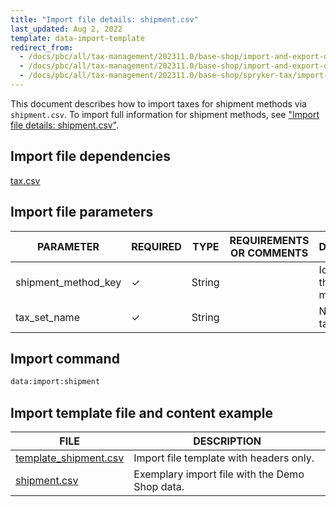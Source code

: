 ```yaml
---
title: "Import file details: shipment.csv"
last_updated: Aug 2, 2022
template: data-import-template
redirect_from:
  - /docs/pbc/all/tax-management/202311.0/base-shop/import-and-export-data/import-file-details-shipment.csv.html
  - /docs/pbc/all/tax-management/202311.0/base-shop/import-and-export-data/import-file-details-shipment.csv.html
  - /docs/pbc/all/tax-management/202311.0/base-shop/spryker-tax/import-and-export-data/import-file-details-shipment.csv.html
---
```


This document describes how to import taxes for shipment methods via  `shipment.csv`. To import full information for shipment methods, see ["Import file details: shipment.csv"](/docs/pbc/all/carrier-management/{{site.version}}/base-shop/import-and-export-data/import-file-details-shipment.csv.html).

## Import file dependencies

[tax.csv](/docs/pbc/all/tax-management/{{site.version}}/base-shop/import-and-export-data/import-file-details-tax-sets.csv.html)


## Import file parameters

| PARAMETER | REQUIRED | TYPE | REQUIREMENTS OR COMMENTS | DESCRIPTION |
| --- | --- | --- | --- | --- |
| shipment_method_key| &check; | String | | Identifier of the shipment method. |
| tax_set_name |  &check; | String | | 	Name of the tax set. |

## Import command

```bash
data:import:shipment
```

## Import template file and content example

| FILE | DESCRIPTION |
| --- | --- |
| [template_shipment.csv](https://spryker.s3.eu-central-1.amazonaws.com/docs/pbc/all/tax-management/import-and-export-data/import-tax-sets-for-shipment-methods.md/Template_shipment.csv) | Import file template with headers only. |
| [shipment.csv](https://spryker.s3.eu-central-1.amazonaws.com/docs/pbc/all/tax-management/import-and-export-data/import-tax-sets-for-shipment-methods.md/shipment.csv) | Exemplary import file with the Demo Shop data. |

